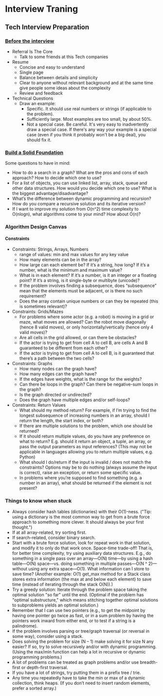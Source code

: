 # Interview Traning

## Tech Interview Preparation

### [Before the interview](http://blog.gainlo.co/index.php/2017/02/18/chapter-1-get-interview-google-complete-guide-google-interview-preparation/)

- Referral Is The Core
  - Talk to some friends at this Tech companies
- Resume
  - Concise and easy to understand
  - Single page
  - Balance between details and simplicity
  - Clear to anyone without relevant background and at the same time give people some ideas about the complexity
  - Review and feedback
- Technical Questions
  - Draw an example:
    - Specific. It should use real numbers or strings (if applicable to the problem).
    - Sufficiently large. Most examples are too small, by about 50%.
    - Not a special case. Be careful. It's very easy to inadvertently draw a special case. If there's any way your example is a special case (even if you think it probably won't be a big deal), you should fix it.

### [Build a Solid Foundation](http://blog.gainlo.co/index.php/2017/02/24/chapter-2-build-solid-foundation-complete-guide-google-interview-preparation/)

Some questions to have in mind:

- How to do a search in a graph? What are the pros and cons of each approach? How to decide which one to use?
- For a list of objects, you can use linked list, array, stack, queue and other data structures. How would you decide which one to use? What is the biggest advantage/disadvantage?
- What’s the difference between dynamic programming and recursion? How do you compare a recursive solution and its iterative version?
- If I want to improve my solution from O(n^2) time complexity to O(nlogn), what algorithms come to your mind? How about O(n)?

### Algorithm Design Canvas

#### Constraints

- Constraints: Strings, Arrays, Numbers
  - range of values: min and max values for any key value
  - How many elements can be in the array?
  - How large can each element be? If it’s a string, how long? If it’s a number, what is the minimum and maximum value?
  - What is in each element? If it’s a number, is it an integer or a floating point? If it’s a string, is it single-byte or multibyte (unicode)?
  - If the problem involves finding a subsequence, does “subsequence” mean that the elements must be adjacent, or is there no such requirement?
  - Does the array contain unique numbers or can they be repeated (this is sometimes relevant)?
- Constraints: Grids/Mazes
  - For problems where some actor (e.g. a robot) is moving in a grid or maze, what moves are allowed? Can the robot move diagonally (hence 8 valid moves), or only horizontally/vertically (hence only 4 valid moves)?
  - Are all cells in the grid allowed, or can there be obstacles?
  - If the actor is trying to get from cell A to cell B, are cells A and B guaranteed to be different from each other?
  - If the actor is trying to get from cell A to cell B, is it guaranteed that there’s a path between the two cells?
- Constraints: Graphs
  - How many nodes can the graph have?
  - How many edges can the graph have?
  - If the edges have weights, what is the range for the weights?
  - Can there be loops in the graph? Can there be negative-sum loops in the graph?
  - Is the graph directed or undirected?
  - Does the graph have multiple edges and/or self-loops?
- Constraints: Return Values
  - What should my method return? For example, if I’m trying to find the longest subsequence of increasing numbers in an array, should I return the length, the start index, or both?
  - If there are multiple solutions to the problem, which one should be returned?
  - If it should return multiple values, do you have any preference on what to return? E.g. should it return an object, a tuple, an array, or pass the output parameters as input references? (This may not be applicable in languages allowing you to return multiple values, e.g. Python)
  - What should I do/return if the input is invalid / does not match the constraints? Options may be to do nothing (always assume the input is correct), raise an exception, or return some specific value.
  - In problems where you’re supposed to find something (e.g. a number in an array), what should be returned if the element is not present?

### Things to know when stuck

- Always consider hash tables (dictionaries) with their O(1)-ness. ("Tip: using a dictionary is the most common way to get from a brute force approach to something more clever. It should always be your first thought.")
- If at all array-related, try sorting first.
- If search-related, consider binary search.
- Start with a brute force solution, look for repeat work in that solution, and modify it to only do that work once.
  Space-time trade-off! That is, for better time complexity, try using auxiliary data structures. E.g., do something in a single pass over an array—O(N) time—by using a hash table—O(N) space—vs. doing something in multiple passes—O(N ^ 2)—without using any extra space—O(1). What information can I store to save time? (Another example: O(1) get_max method for a Stack class stores extra information (the max at and below each element) to save time (instead of iterating through the stack O(N)).)
- Try a greedy solution: Iterate through the problem space taking the optimal solution "so far" until the end. (Optimal if the problem has "optimal substructure," which means stitching together optimal solutions to subproblems yields an optimal solution.)
- Remember that I can use two pointers (e.g., to get the midpoint by having one pointer go twice as fast, or in a sum problem by having the pointers work inward from either end, or to test if a string is a palindrome).
- If the problem involves parsing or tree/graph traversal (or reversal in some way), consider using a stack.
- Does solving the problem for size (N – 1) make solving it for size N any easier? If so, try to solve recursively and/or with dynamic programming. (Using the max/min function can help a lot in recursive or dynamic programming problems.)
- A lot of problems can be treated as graph problems and/or use breadth-first or depth-first traversal.
- If you have a lot of strings, try putting them in a prefix tree / trie.
- Any time you repeatedly have to take the min or max of a dynamic collection, think heaps. (If you don’t need to insert random elements, prefer a sorted array.)
